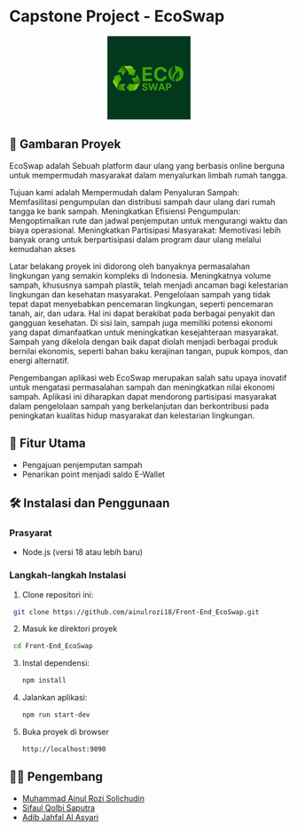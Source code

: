 # Capstone Project - EcoSwap

<p align="center">
  <img src="src/public/icons/logoEcoSwap.png" alt="Logo" width="150px">
</p>

## 🌱 Gambaran Proyek

EcoSwap adalah Sebuah platform daur ulang yang berbasis online berguna untuk mempermudah masyarakat dalam menyalurkan limbah rumah tangga.

Tujuan kami adalah Mempermudah dalam Penyaluran Sampah: Memfasilitasi pengumpulan dan distribusi sampah daur ulang dari rumah tangga ke bank sampah. Meningkatkan Efisiensi Pengumpulan: Mengoptimalkan rute dan jadwal penjemputan untuk mengurangi waktu dan biaya operasional. Meningkatkan Partisipasi Masyarakat: Memotivasi lebih banyak orang untuk berpartisipasi dalam program daur ulang melalui kemudahan akses

Latar belakang proyek ini didorong oleh banyaknya permasalahan lingkungan yang semakin kompleks di Indonesia. Meningkatnya volume sampah, khususnya sampah plastik, telah menjadi ancaman bagi kelestarian lingkungan dan kesehatan masyarakat.
Pengelolaan sampah yang tidak tepat dapat menyebabkan pencemaran lingkungan, seperti pencemaran tanah, air, dan udara. Hal ini dapat berakibat pada berbagai penyakit dan gangguan kesehatan.
Di sisi lain, sampah juga memiliki potensi ekonomi yang dapat dimanfaatkan untuk meningkatkan kesejahteraan masyarakat. Sampah yang dikelola dengan baik dapat diolah menjadi berbagai produk bernilai ekonomis, seperti bahan baku kerajinan tangan, pupuk kompos, dan energi alternatif.

Pengembangan aplikasi web EcoSwap merupakan salah satu upaya inovatif untuk mengatasi permasalahan sampah dan meningkatkan nilai ekonomi sampah. Aplikasi ini diharapkan dapat mendorong partisipasi masyarakat dalam pengelolaan sampah yang berkelanjutan dan berkontribusi pada peningkatan kualitas hidup masyarakat dan kelestarian lingkungan.

## 🚀 Fitur Utama

- Pengajuan penjemputan sampah
- Penarikan point menjadi saldo E-Wallet

## 🛠️ Instalasi dan Penggunaan

### Prasyarat

- Node.js (versi 18 atau lebih baru)

### Langkah-langkah Instalasi

1. Clone repositori ini:
  ```sh
   git clone https://github.com/ainulrozi18/Front-End_EcoSwap.git
   ```
2. Masuk ke direktori proyek
  ```sh
   cd Front-End_EcoSwap
   ```
3. Instal dependensi:
   ```sh
   npm install
   ```
4. Jalankan aplikasi:
   ```sh
   npm run start-dev
   ```
5. Buka proyek di browser
   ```sh
   http://localhost:9090

## 👨‍💻 Pengembang

- [Muhammad Ainul Rozi Solichudin](https://github.com/ainulrozi18)
- [Sifaul Qolbi Saputra](https://github.com/SifaulQolbiSaputra)
- [Adib Jahfal Al Asyari]()
